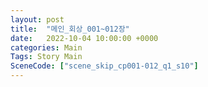 ```yaml
---
layout: post
title:  "메인_회상_001~012장"
date:   2022-10-04 10:00:00 +0000
categories: Main
Tags: Story Main
SceneCode: ["scene_skip_cp001-012_q1_s10"]
---
```

